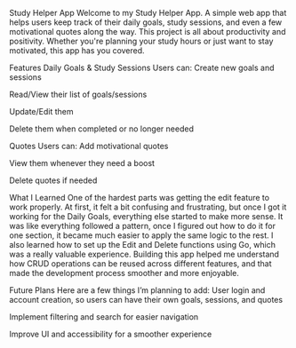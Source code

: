 Study Helper App
Welcome to my Study Helper App. A simple web app that helps users keep track of their daily goals, study sessions, and even a few motivational quotes along the way.
This project is all about productivity and positivity.  Whether you're planning your study hours or just want to stay motivated, this app has you covered.

Features
Daily Goals & Study Sessions
Users can:
Create new goals and sessions


Read/View their list of goals/sessions


Update/Edit them


Delete them when completed or no longer needed


Quotes
Users can:
Add motivational quotes


View them whenever they need a boost


Delete quotes if needed

What I Learned
One of the hardest parts was getting the edit feature to work properly. At first, it felt a bit confusing and frustrating, but once I got it working for the Daily Goals, everything else started to make more sense. It was like everything followed a pattern, once I figured out how to do it for one section, it became much easier to apply the same logic to the rest.
I also learned how to set up the Edit and Delete functions using Go, which was a really valuable experience. Building this app helped me understand how CRUD operations can be reused across different features, and that made the development process smoother and more enjoyable.

Future Plans
Here are a few things I’m planning to add:
User login and account creation, so users can have their own goals, sessions, and quotes


Implement filtering and search for easier navigation


Improve UI and accessibility for a smoother experience
